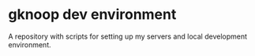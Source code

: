 # gknoop dev environment
A repository with scripts for setting up my servers and local development environment.
